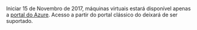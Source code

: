 Iniciar 15 de Novembro de 2017, máquinas virtuais estará disponível apenas a [portal do Azure](https://portal.azure.com). Acesso a partir do portal clássico do deixará de ser suportado.